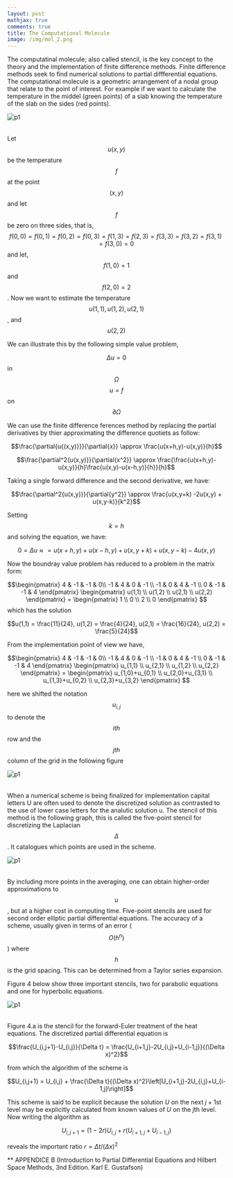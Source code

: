 ```yaml
---
layout: post
mathjax: true
comments: true
title: The Computational Molecule
image: /img/mol_2.png
---
```

<style type="text/css">
.tg  {border-collapse:collapse;border-spacing:0;}
.tg td{border-color:black;border-style:solid;border-width:0px;font-family:Arial, sans-serif;font-size:14px;
  overflow:hidden;padding:10px 5px;word-break:normal;}
.tg th{border-color:black;border-style:solid;border-width:0px;font-family:Arial, sans-serif;font-size:14px;
  font-weight:normal;overflow:hidden;padding:10px 5px;word-break:normal;}
.tg .tg-0pky{border-color:inherit;text-align:left;vertical-align:top}
</style>

The computatinal molecule; also called stencil, is the key concept to the theory and the implementation of finite difference methods. 
Finite difference methods seek to find numerical solutions to partial diffferential equations. The computational molecule is a geometric arrangement of a nodal group that relate to the point of interest.  For example if we want to calculate the temperature in the middel (green points) of a slab knowing the temperature of the slab on the sides (red points).

<table class="tg">
  <tr>
    <img src="/img/mol_1.png" alt="p1">
  </tr>
 </table>

Let $$u(x,y)$$ be the temperature $$f$$ at the point $$(x,y)$$ and let $$f$$ be zero on three sides, that is, $$f(0,0) = f(0,1) = f(0,2) = f(0,3) = f(1,3) = f(2,3) = f(3,3)
= f(3,2) = f(3,1) = f(3,0) = 0$$ and let, $$f(1,0) = 1$$ and $$f(2,0) = 2$$.  Now we want to estimate the temperature $$u(1,1), u(1,2), u(2,1)$$, and $$u(2,2)$$

We can illustrate this by the following simple value problem,


$$\Delta u = 0 $$ in $$\Omega$$
$$u = f$$ on $$\partial{\Omega}$$
 

We can use the finite difference ferences method by replacing the partial derivatives by thier approximating the difference quotiets as follow:

$$\frac{\partial{u{(x,y)}}}{\partial{x}} \approx \frac{u(x+h,y)-u(x,y)}{h}$$

$$\frac{\partial^2{u(x,y)}}{\partial{x^2}} \approx \frac{\frac{u(x+h,y)-u(x,y)}{h}\frac{u(x,y)-u(x-h,y)}{h}}{h}$$

Taking a single forward difference and the second derivative, we have:

$$\frac{\partial^2{u(x,y)}}{\partial{y^2}} \approx \frac{u(x,y+k) -2u(x,y) + u(x,y-k)}{k^2}$$

Setting $$k=h$$ and solving the equation, we have:

$$0 = \Delta{u} \approx = u(x+h,y) + u(x-h,y) + u(x,y+k) + u(x,y-k) - 4u(x,y)$$

Now the boundray value problem has reduced to a problem in the matrix form:

$$\begin{pmatrix}
4 & -1 & -1 & 0\\
-1 & 4 & 0 & -1 \\
-1 & 0 & 4 & -1 \\
0 & -1 & -1 & 4
\end{pmatrix}
\begin{pmatrix} 
u(1,1) \\ u(1,2) \\ u(2,1) \\ u(2,2)
\end{pmatrix} = 
\begin{pmatrix} 
1 \\ 0 \\ 2 \\ 0
\end{pmatrix}
$$
which has the solution 

$$u(1,1) = \frac{11}{24},  u(1,2) = \frac{4}{24},  u(2,1) = \frac{16}{24},  u(2,2) = \frac{5}{24}$$

From the implementation point of view we have,

$$\begin{pmatrix}
4 & -1 & -1 & 0\\
-1 & 4 & 0 & -1 \\
-1 & 0 & 4 & -1 \\
0 & -1 & -1 & 4
\end{pmatrix}
\begin{pmatrix} 
u_{1,1} \\ u_{2,1} \\ u_{1,2} \\ u_{2,2}
\end{pmatrix} = 
\begin{pmatrix} 
u_{1,0}+u_{0,1} \\ u_{2,0}+u_{3,1} \\ u_{1,3}+u_{0,2} \\ u_{2,3}+u_{3,2}
\end{pmatrix}
$$

here we shifted the notation $$u_{i,j}$$ to denote the $$ith$$ row and the $$jth$$ column of the grid in the following figure

<table class="tg">
  <tr>
    <img src="/img/mol_3.png" alt="p1">
  </tr>
 </table>

When a numerical scheme is being finalized for implementation capital letters U are often used to denote the discretized solution as contrasted to the use of lower case letters for the analutic solution u. The stencil of this method is the following graph, this is called the five-point stencil for discretizing the Laplacian $$\Delta$$.  It catalogues which points are used in the scheme. 
<table class="tg">
  <tr>
    <img src="/img/mol_2.png" alt="p1">
  </tr>
 </table>
 
 By including more points in the averaging, one can obtain higher-order approximations to $$u$$, but at a higher cost in computing time. Five-point stencils are used for second order elliptic partial differential equations. The accuracy of a scheme, usually given in terms of an error ($$O(h^n)$$) where $$h$$ is the grid spacing.  This can be determined from a Taylor series expansion.
 
Figure 4 below show three important stencils, two for parabolic equations and one for hyperbolic equations.
<table class="tg">
  <tr>
    <img src="/img/mol_4.png" alt="p1">
  </tr>
 </table>

Figure 4.a is the stencil for the forward-Euler treatment of the heat equations.  The discretized partial differential equation is 

$$\frac{U_{i,j+1}-U_{i,j}}{\Delta t} = \frac{U_{i+1,j}-2U_{i,j}+U_{i-1,j}}{(\Delta x)^2}$$

from which the algorithm of the scheme is 

$$U_{i,j+1} = U_{i,j} + \frac{\Delta t}{(\Delta x)^2}\left[U_{i+1,j}-2U_{i,j}+U_{i-1,j}\right]$$

This scheme is said to be explicit because the solution $U$ on the next $j+1$st level may be explicitly calculated from known values of $U$ on the $j$th level.  Now writing the algorithm as 

$$U_{i,j+1} = (1- 2r)U_{i,j}+r(U_{i+1,j}+U_{i-1,j})$$

reveals the important ratio $r=\Delta t/(\Delta x)^2$




** APPENDICE B (Introduction to Partial Differential Equations and Hilbert Space Methods, 3nd Edition. Karl E. Gustafson)

















